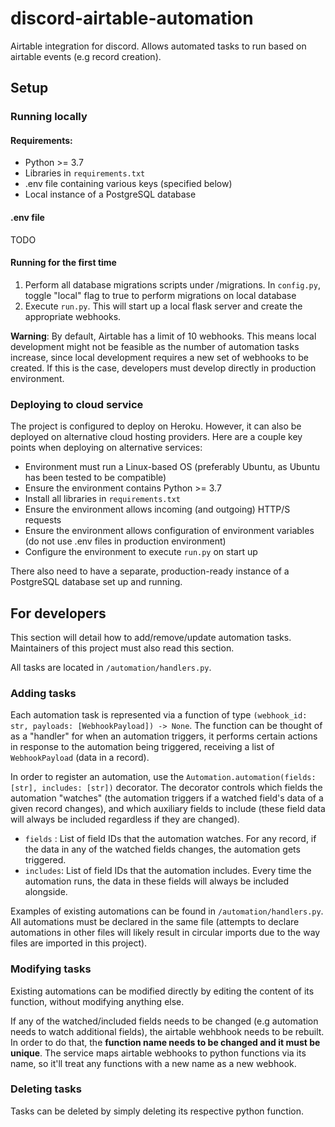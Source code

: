 # discord-airtable-automation

Airtable integration for discord. Allows automated tasks to run based on airtable events (e.g record creation).

## Setup

### Running locally

#### Requirements:

- Python >= 3.7
- Libraries in ```requirements.txt```
- .env file containing various keys (specified below)
- Local instance of a PostgreSQL database

#### .env file

TODO

#### Running for the first time

1. Perform all database migrations scripts under /migrations. In ```config.py```, toggle "local" flag to true to perform migrations on local database
2. Execute ```run.py```. This will start up a local flask server and create the appropriate webhooks.

**Warning**: By default, Airtable has a limit of 10 webhooks. This means local development might not be feasible as the number of automation tasks increase, since local development requires a new set of webhooks to be created. If this is the case, developers must develop directly in production environment.

### Deploying to cloud service

The project is configured to deploy on Heroku. However, it can also be deployed on alternative cloud hosting providers. Here are a couple key points when deploying on alternative services:

- Environment must run a Linux-based OS (preferably Ubuntu, as Ubuntu has been tested to be compatible)
- Ensure the environment contains Python >= 3.7
- Install all libraries in ```requirements.txt```
- Ensure the environment allows incoming (and outgoing) HTTP/S requests
- Ensure the environment allows configuration of environment variables (do not use .env files in production environment)
- Configure the environment to execute ```run.py``` on start up

There also need to have a separate, production-ready instance of a PostgreSQL database set up and running.

## For developers

This section will detail how to add/remove/update automation tasks. Maintainers of this project must also read this section.

All tasks are located in ```/automation/handlers.py```.

### Adding tasks

Each automation task is represented via a function of type ```(webhook_id: str, payloads: [WebhookPayload]) -> None```.  The function can be thought of as a "handler" for when an automation triggers, it performs certain actions in response to the automation being triggered, receiving a list of ```WebhookPayload``` (data in a record).

In order to register an automation, use the ```Automation.automation(fields: [str], includes: [str])``` decorator. The decorator controls which fields the automation "watches" (the automation triggers if a watched field's data of a given record changes), and which auxiliary fields to include (these field data will always be included regardless if they are changed).
- ```fields``` : List of field IDs that the automation watches. For any record, if the data in any of the watched fields changes, the automation gets triggered.
- ```includes```: List of field IDs that the automation includes. Every time the automation runs, the data in these fields will always be included alongside.

Examples of existing automations can be found in ```/automation/handlers.py```. All automations must be declared in the same file (attempts to declare automations in other files will likely result in circular imports due to the way files are imported in this project).

### Modifying tasks

Existing automations can be modified directly by editing the content of its function, without modifying anything else.

If any of the watched/included fields needs to be changed (e.g automation needs to watch additional fields), the airtable wehbhook needs to be rebuilt. In order to do that, the **function name needs to be changed and it must be unique**. The service maps airtable webhooks to python functions via its name, so it'll treat any functions with a new name as a new webhook. 

### Deleting tasks

Tasks can be deleted by simply deleting its respective python function. 
